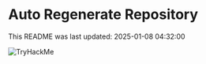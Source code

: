 # Auto Regenerate Repository

This README was last updated: 2025-01-08 04:32:00

 ![TryHackMe](https://tryhackme.com/badge/533634)
